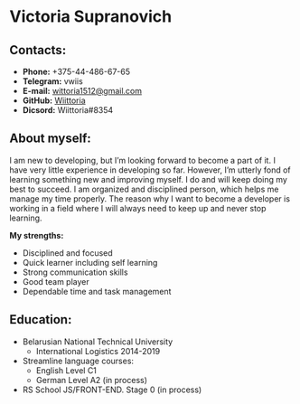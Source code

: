 # Victoria Supranovich #
## Contacts:
* __Phone:__ +375-44-486-67-65
* __Telegram:__ vwiis
* __E-mail:__ wittoria1512@gmail.com
* __GitHub:__ [Wiittoria](https://github.com/Wiittoria)
* __Dicsord:__ Wiittoria#8354

## About myself:
I am new to developing, but I’m looking forward to become a part of it. I have very little experience in developing so far. However, I’m utterly fond of learning something new and improving myself. I do and will keep doing my best to succeed. I am organized and disciplined person, which helps me manage my time properly. The reason why I want to become a developer is working in a field where I will always need to keep up and never stop learning.

**My strengths:**
* Disciplined and focused
* Quick learner including self learning
* Strong communication skills
* Good team player
* Dependable time and task management

## Education:
* Belarusian National Technical University
    * International Logistics 2014-2019
* Streamline language courses:
    * English Level C1
    * German Level A2 (in process)
* RS School JS/FRONT-END. Stage 0 (in process)